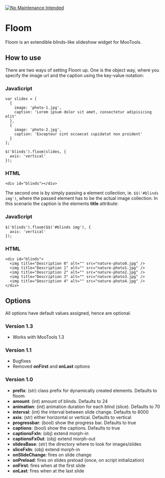 [![No Maintenance Intended](http://unmaintained.tech/badge.svg)](http://unmaintained.tech/)

Floom
=====

Floom is an extendible blinds-like slideshow widget for MooTools.

How to use
----------

There are two ways of setting Floom up. One is the object way, where you specify the image url and the caption using the key-value notation:

### JavaScript

	var slides = [
	  {
	    image: 'photo-1.jpg',
	    caption: 'Lorem ipsum dolor sit amet, consectetur adipisicing elit'
	  },
	  {
	    image: 'photo-2.jpg',
	    caption: 'Excepteur sint occaecat cupidatat non proident'
	  }
	];
 
	$('blinds').floom(slides, {
	  axis: 'vertical'
	});
	
### HTML

	<div id="blinds"></div>

The second one is by simply passing a element collection, ie. `$$('#blinds img')`, where the passed element has to be the actual image collection. In this scenario the caption is the elements **title** attribute:

### JavaScript

	$('blinds').floom($$('#blinds img'), {
	  axis: 'vertical'
	}); 

### HTML

	<div id="blinds">
	  <img title="Description 0" alt="" src="nature-photo0.jpg" />
	  <img title="Description 1" alt="" src="nature-photo1.jpg" />
	  <img title="Description 2" alt="" src="nature-photo2.jpg" />
	  <img title="Description 3" alt="" src="nature-photo3.jpg" />
	  <img title="Description 4" alt="" src="nature-photo4.jpg" />
	</div>

Options
-------

All options have default values assigned, hence are optional.

### Version 1.3

* Works with MooTools 1.3

### Version 1.1

* Bugfixes
* Removed **onFirst** and **onLast** options


### Version 1.0

* **prefix**: (str) class prefix for dynamically created elements. Defaults to floom
* **amount**: (int) amount of blinds. Defaults to 24
* **animation**: (int) animation duration for each blind (slice). Defaults to 70
* **interval**: (int) the interval between slide change. Defaults to 8000
* **axis**: (str) either horizontal or vertical. Defaults to vertical
* **progressbar**: (bool) show the progress bar. Defaults to true
* **captions**: (bool) show the captions. Defaults to true
* **captionsFxIn**: (obj) extend morph-in
* **captionsFxOut**: (obj) extend morph-out
* **slidesBase**: (str) the directory where to look for images/slides
* **sliceFxIn**: (obj) extend morph-in
* **onSlideChange**: fires on slide change
* **onPreload**: fires on slides preload (once, on script initialization)
* **onFirst**: fires when at the first slide
* **onLast**: fires when at the last slide
